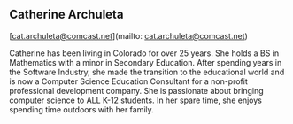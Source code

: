 ## Catherine Archuleta

[cat.archuleta@comcast.net](mailto: cat.archuleta@comcast.net)

Catherine has been living in Colorado for over 25 years. She holds a BS in Mathematics with a minor in Secondary Education. After spending years in the Software Industry, she made the transition to the educational world and is now a Computer Science Education Consultant for a non-profit professional development company. She is passionate about bringing computer science to ALL K-12 students. In her spare time, she enjoys spending time outdoors with her family.
